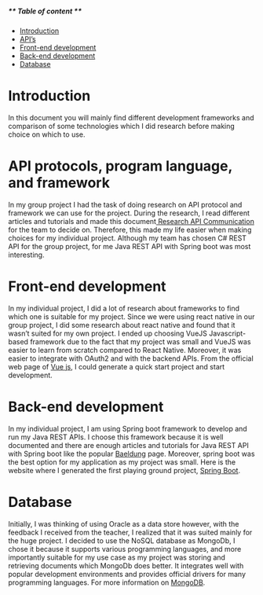 ##### ** Table of content **



- [Introduction](#introduction)
- [API’s](#api's)
- [Front-end development](#front-end-development)
- [Back-end development](#back-end-development)
- [Database](#database)


































# Introduction

In this document you will mainly find different development frameworks and comparison of some technologies which I did research before making choice on which to use. 




# API protocols, program language, and framework

In my group project I had the task of doing research on API protocol and framework we can use for the project. 
During the research, I read different articles and tutorials and made this document[ Research API Communication](https://docs.google.com/document/d/1vNq7vkWBH8nGBNXJI2bwtmQqz1PVfkcMMpw9jukkOkc/edit) for the team to decide on. 
Therefore, this made my life easier when making choices for my individual project. Although my team has chosen C# REST API for the group project, for me Java REST API with Spring boot was most interesting.


# Front-end development

In my individual project, I did a lot of research about frameworks to find which one is suitable for my project.
Since we were using react native in our group project, I did some research about react native and found that it wasn’t suited for my own project. 
I ended up choosing VueJS Javascript-based framework due to the fact that my project was small and VueJS was easier to learn from scratch compared to React Native. Moreover, it was easier to integrate with OAuth2 and with the backend APIs. 
From the official web page of [Vue js](https://vuejs.org/), I could generate a quick start project and start development.



# Back-end development

In my individual project, I am using Spring boot framework to develop and run my Java REST APIs.
I choose this framework because it is well documented and there are enough articles and tutorials for Java REST API with Spring boot like the popular [Baeldung](https://www.baeldung.com/) page. 
Moreover, spring boot was the best option for my application as my project was small. Here is the website where I generated the first playing ground project, [Spring Boot](https://spring.io/projects/spring-boot).


 
# Database

Initially, I was thinking of using Oracle as a data store however, with the feedback I received from the teacher, I realized that it was suited mainly for the huge project. 
I decided to use the NoSQL database as MongoDb, I chose it because it supports various programming languages, and more importantly suitable for my use case as my project was storing and retrieving documents which MongoDb does better. 
It integrates well with popular development environments and provides official drivers for many programming languages. For more information on [MongoDB](https://www.mongodb.com/).
